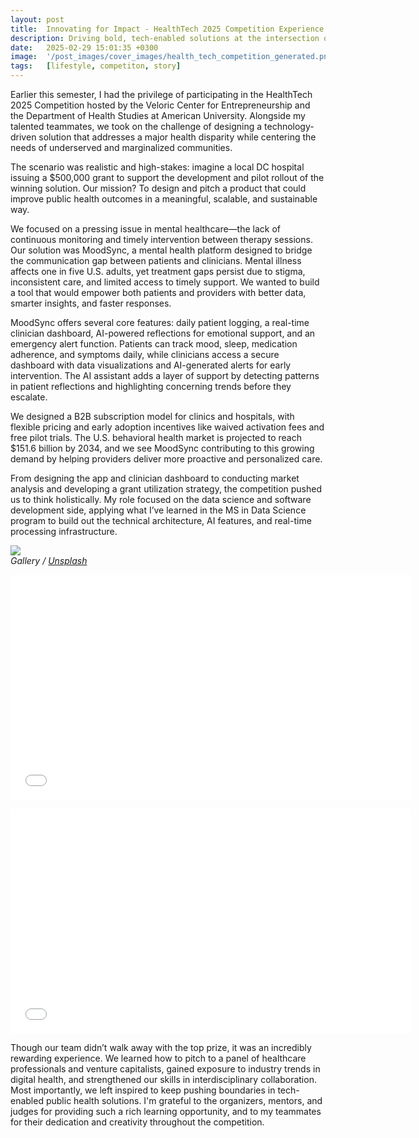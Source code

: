 ```yaml
---
layout: post
title:  Innovating for Impact - HealthTech 2025 Competition Experience
description: Driving bold, tech-enabled solutions at the intersection of mental health and equity. My team delivered a forward-thinking response to real-world disparities, leveraging AI, real-time tracking, and strategic market insights. By addressing critical gaps in patient care with MoodSync, we capitalized on data-driven innovation to prototype a scalable, impact-first solution. A powerful showcase of collaboration, creativity, and purpose-driven technology.
date:   2025-02-29 15:01:35 +0300
image:  '/post_images/cover_images/health_tech_competition_generated.png'
tags:   [lifestyle, competiton, story]
---
```


Earlier this semester, I had the privilege of participating in the HealthTech 2025 Competition hosted by the Veloric Center for Entrepreneurship and the Department of Health Studies at American University. Alongside my talented teammates, we took on the challenge of designing a technology-driven solution that addresses a major health disparity while centering the needs of underserved and marginalized communities.

The scenario was realistic and high-stakes: imagine a local DC hospital issuing a $500,000 grant to support the development and pilot rollout of the winning solution. Our mission? To design and pitch a product that could improve public health outcomes in a meaningful, scalable, and sustainable way.

We focused on a pressing issue in mental healthcare—the lack of continuous monitoring and timely intervention between therapy sessions. Our solution was MoodSync, a mental health platform designed to bridge the communication gap between patients and clinicians. Mental illness affects one in five U.S. adults, yet treatment gaps persist due to stigma, inconsistent care, and limited access to timely support. We wanted to build a tool that would empower both patients and providers with better data, smarter insights, and faster responses.


MoodSync offers several core features: daily patient logging, a real-time clinician dashboard, AI-powered reflections for emotional support, and an emergency alert function. Patients can track mood, sleep, medication adherence, and symptoms daily, while clinicians access a secure dashboard with data visualizations and AI-generated alerts for early intervention. The AI assistant adds a layer of support by detecting patterns in patient reflections and highlighting concerning trends before they escalate.


We designed a B2B subscription model for clinics and hospitals, with flexible pricing and early adoption incentives like waived activation fees and free pilot trials. The U.S. behavioral health market is projected to reach $151.6 billion by 2034, and we see MoodSync contributing to this growing demand by helping providers deliver more proactive and personalized care.

From designing the app and clinician dashboard to conducting market analysis and developing a grant utilization strategy, the competition pushed us to think holistically. My role focused on the data science and software development side, applying what I’ve learned in the MS in Data Science program to build out the technical architecture, AI features, and real-time processing infrastructure.

<div class="gallery-box">
  <div class="gallery">
    <img src="/hilton_website/post_images/health_tech_competiton/emergency_response_call_device.png" loading="lazy">
  </div>
  <em>Gallery / <a href="https://unsplash.com/" target="_blank">Unsplash</a></em>
</div>

<p>
  <iframe src="/hilton_website/post_images/health_tech_competiton/moodsync_interactive_app.mp4" width="640" height="360" frameborder="0" allowfullscreen></iframe>
</p>

<p>
  <iframe src="/hilton_website/post_images/health_tech_competiton/mood_sync_dashboard.mp4" width="640" height="360" frameborder="0" allowfullscreen></iframe>
</p>

Though our team didn’t walk away with the top prize, it was an incredibly rewarding experience. We learned how to pitch to a panel of healthcare professionals and venture capitalists, gained exposure to industry trends in digital health, and strengthened our skills in interdisciplinary collaboration. Most importantly, we left inspired to keep pushing boundaries in tech-enabled public health solutions.
I'm grateful to the organizers, mentors, and judges for providing such a rich learning opportunity, and to my teammates for their dedication and creativity throughout the competition.

